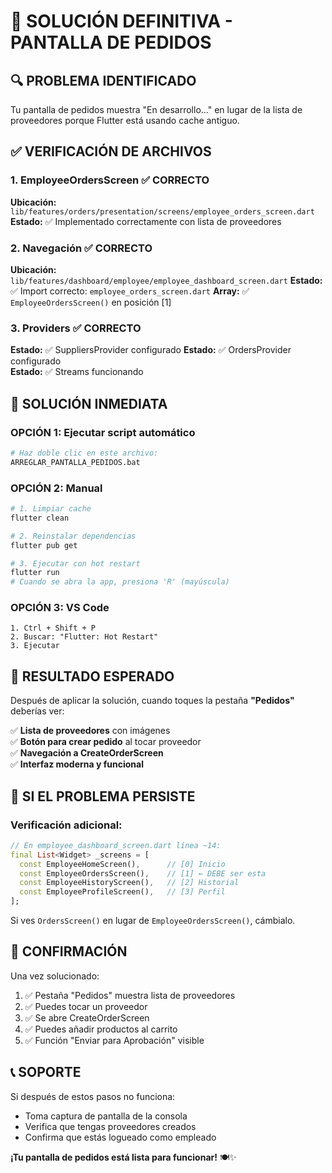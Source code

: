# 🚀 SOLUCIÓN DEFINITIVA - PANTALLA DE PEDIDOS

## 🔍 PROBLEMA IDENTIFICADO
Tu pantalla de pedidos muestra "En desarrollo..." en lugar de la lista de proveedores porque Flutter está usando cache antiguo.

## ✅ VERIFICACIÓN DE ARCHIVOS

### 1. **EmployeeOrdersScreen** ✅ CORRECTO
**Ubicación:** `lib/features/orders/presentation/screens/employee_orders_screen.dart`
**Estado:** ✅ Implementado correctamente con lista de proveedores

### 2. **Navegación** ✅ CORRECTO  
**Ubicación:** `lib/features/dashboard/employee/employee_dashboard_screen.dart`
**Estado:** ✅ Import correcto: `employee_orders_screen.dart`
**Array:** ✅ `EmployeeOrdersScreen()` en posición [1]

### 3. **Providers** ✅ CORRECTO
**Estado:** ✅ SuppliersProvider configurado
**Estado:** ✅ OrdersProvider configurado  
**Estado:** ✅ Streams funcionando

## 🚀 SOLUCIÓN INMEDIATA

### **OPCIÓN 1: Ejecutar script automático**
```bash
# Haz doble clic en este archivo:
ARREGLAR_PANTALLA_PEDIDOS.bat
```

### **OPCIÓN 2: Manual**
```bash
# 1. Limpiar cache
flutter clean

# 2. Reinstalar dependencias  
flutter pub get

# 3. Ejecutar con hot restart
flutter run
# Cuando se abra la app, presiona 'R' (mayúscula)
```

### **OPCIÓN 3: VS Code**
```
1. Ctrl + Shift + P
2. Buscar: "Flutter: Hot Restart"
3. Ejecutar
```

## 🎯 RESULTADO ESPERADO

Después de aplicar la solución, cuando toques la pestaña **"Pedidos"** deberías ver:

✅ **Lista de proveedores** con imágenes  
✅ **Botón para crear pedido** al tocar proveedor  
✅ **Navegación a CreateOrderScreen**  
✅ **Interfaz moderna y funcional**

## 🔧 SI EL PROBLEMA PERSISTE

### Verificación adicional:
```dart
// En employee_dashboard_screen.dart línea ~14:
final List<Widget> _screens = [
  const EmployeeHomeScreen(),      // [0] Inicio
  const EmployeeOrdersScreen(),    // [1] ← DEBE ser esta
  const EmployeeHistoryScreen(),   // [2] Historial  
  const EmployeeProfileScreen(),   // [3] Perfil
];
```

Si ves `OrdersScreen()` en lugar de `EmployeeOrdersScreen()`, cámbialo.

## 🎉 CONFIRMACIÓN

Una vez solucionado:
1. ✅ Pestaña "Pedidos" muestra lista de proveedores
2. ✅ Puedes tocar un proveedor
3. ✅ Se abre CreateOrderScreen  
4. ✅ Puedes añadir productos al carrito
5. ✅ Función "Enviar para Aprobación" visible

## 📞 SOPORTE

Si después de estos pasos no funciona:
- Toma captura de pantalla de la consola
- Verifica que tengas proveedores creados 
- Confirma que estás logueado como empleado

**¡Tu pantalla de pedidos está lista para funcionar!** 🍽️✨
